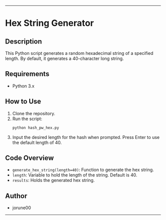 ---

# Hex String Generator

## Description

This Python script generates a random hexadecimal string of a specified length. By default, it generates a 40-character long string.

## Requirements

- Python 3.x

## How to Use

1. Clone the repository.
2. Run the script:
    ```bash
    python hash_pw_hex.py
    ```
3. Input the desired length for the hash when prompted. Press Enter to use the default length of 40.

## Code Overview

- `generate_hex_string(length=40)`: Function to generate the hex string.
- `length`: Variable to hold the length of the string. Default is 40.
- `results`: Holds the generated hex string.

## Author

- jorune00

---